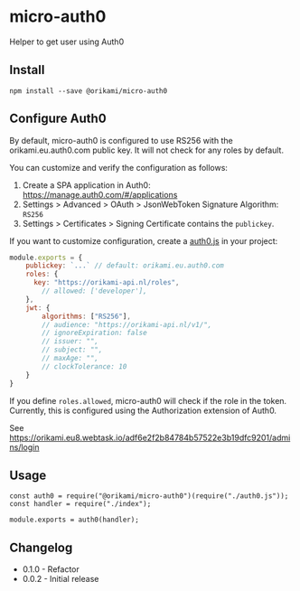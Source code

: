 # micro-auth0

Helper to get user using Auth0

## Install
```
npm install --save @orikami/micro-auth0
```

## Configure Auth0

By default, micro-auth0 is configured to use RS256 with the orikami.eu.auth0.com public key. It will not check for any roles by default.

You can customize and verify the configuration as follows:

1. Create a SPA application in Auth0: https://manage.auth0.com/#/applications
2. Settings > Advanced > OAuth > JsonWebToken Signature Algorithm: `RS256`
3. Settings > Certificates > Signing Certificate contains the `publickey`.

If you want to customize configuration, create a [auth0.js](./auth0.js) in your project:
```js
module.exports = {
    publickey: `...` // default: orikami.eu.auth0.com
    roles: {
      key: "https://orikami-api.nl/roles",
        // allowed: ['developer'],
    },
    jwt: {
        algorithms: ["RS256"],
        // audience: "https://orikami-api.nl/v1/",
        // ignoreExpiration: false
        // issuer: "",
        // subject: "",
        // maxAge: "",
        // clockTolerance: 10
    }
}
```

If you define `roles.allowed`, micro-auth0 will check if the role in the token. Currently, this is configured using the Authorization extension of Auth0. 

See https://orikami.eu8.webtask.io/adf6e2f2b84784b57522e3b19dfc9201/admins/login

## Usage
```
const auth0 = require("@orikami/micro-auth0")(require("./auth0.js"));
const handler = require("./index");

module.exports = auth0(handler);
```

## Changelog

- 0.1.0 - Refactor
- 0.0.2 - Initial release
